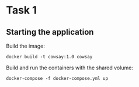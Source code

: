 
# Task 1

## Starting the application
Build the image:
```
docker build -t cowsay:1.0 cowsay
```

Build and run the containers with the shared volume:
```
docker-compose -f docker-compose.yml up
```